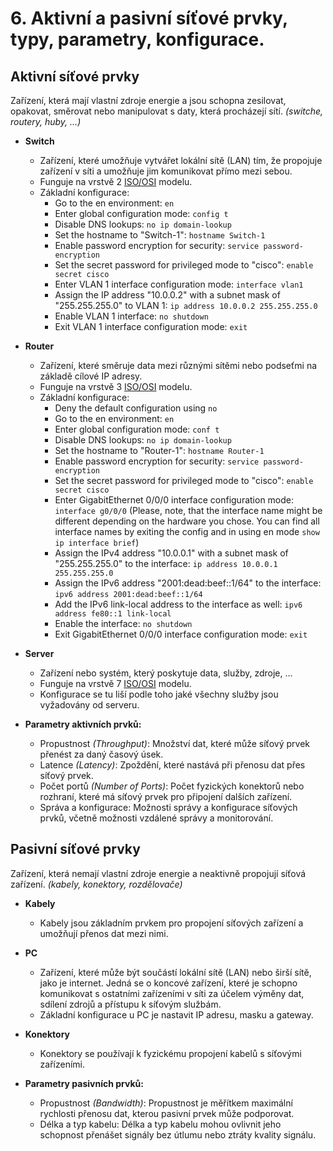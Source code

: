 # 6. Aktivní a pasivní síťové prvky, typy, parametry, konfigurace.

## Aktivní síťové prvky
Zařízení, která mají vlastní zdroje energie a jsou schopna zesilovat, opakovat, směrovat nebo manipulovat s daty, která procházejí sítí. _(switche, routery, huby, ...)_ 

- **Switch**
  - Zařízení, které umožňuje vytvářet lokální sítě (LAN) tím, že propojuje zařízení v síti a umožňuje jim komunikovat přímo mezi sebou.
  - Funguje na vrstvě 2 [ISO/OSI](https://github.com/ToCatchTo/Maturitni-otazky/blob/main/5.%20Pocitacove%20site.md) modelu.
  - Základní konfigurace:
    - Go to the en environment: `en`
    - Enter global configuration mode: `config t`
    - Disable DNS lookups: `no ip domain-lookup`
    - Set the hostname to "Switch-1": `hostname Switch-1`
    - Enable password encryption for security: `service password-encryption`
    - Set the secret password for privileged mode to "cisco": `enable secret cisco`
    - Enter VLAN 1 interface configuration mode: `interface vlan1`
    - Assign the IP address "10.0.0.2" with a subnet mask of "255.255.255.0" to VLAN 1: `ip address 10.0.0.2 255.255.255.0`
    - Enable VLAN 1 interface: `no shutdown`
    - Exit VLAN 1 interface configuration mode: `exit`
- **Router**
  - Zařízení, které směruje data mezi různými sítěmi nebo podseťmi na základě cílové IP adresy.
  - Funguje na vrstvě 3 [ISO/OSI](https://github.com/ToCatchTo/Maturitni-otazky/blob/main/5.%20Pocitacove%20site.md) modelu.
  - Základní konfigurace:
    - Deny the default configuration using `no`
    - Go to the en environment: `en`
    - Enter global configuration mode: `conf t`
    - Disable DNS lookups: `no ip domain-lookup`
    - Set the hostname to "Router-1": `hostname Router-1`
    - Enable password encryption for security: `service password-encryption`
    - Set the secret password for privileged mode to "cisco": `enable secret cisco`
    - Enter GigabitEthernet 0/0/0 interface configuration mode: `interface g0/0/0` (Please, note, that the interface name might be different depending on the hardware you chose. You can find all interface names by exiting the config and in using en mode `show ip interface brief`)
    - Assign the IPv4 address "10.0.0.1" with a subnet mask of "255.255.255.0" to the interface: `ip address 10.0.0.1 255.255.255.0`
    - Assign the IPv6 address "2001:dead:beef::1/64" to the interface: `ipv6 address 2001:dead:beef::1/64`
    - Add the IPv6 link-local address to the interface as well: `ipv6 address fe80::1 link-local`
    - Enable the interface: `no shutdown`
    - Exit GigabitEthernet 0/0/0 interface configuration mode: `exit`
- **Server**
  - Zařízení nebo systém, který poskytuje data, služby, zdroje, ...
  - Funguje na vrstvě 7 [ISO/OSI](https://github.com/ToCatchTo/Maturitni-otazky/blob/main/5.%20Pocitacove%20site.md) modelu.
  - Konfigurace se tu liší podle toho jaké všechny služby jsou vyžadovány od serveru.

- **Parametry aktivních prvků:**
  - Propustnost _(Throughput)_: Množství dat, které může síťový prvek přenést za daný časový úsek.
  - Latence _(Latency)_: Zpoždění, které nastává při přenosu dat přes síťový prvek.
  - Počet portů _(Number of Ports)_: Počet fyzických konektorů nebo rozhraní, které má síťový prvek pro připojení dalších zařízení.
  - Správa a konfigurace: Možnosti správy a konfigurace síťových prvků, včetně možnosti vzdálené správy a monitorování.

## Pasivní síťové prvky
Zařízení, která nemají vlastní zdroje energie a neaktivně propojují síťová zařízení. _(kabely, konektory, rozdělovače)_
- **Kabely**
  - Kabely jsou základním prvkem pro propojení síťových zařízení a umožňují přenos dat mezi nimi.
- **PC**
  -  Zařízení, které může být součástí lokální sítě (LAN) nebo širší sítě, jako je internet. Jedná se o koncové zařízení, které je schopno komunikovat s ostatními zařízeními v síti za účelem výměny dat, sdílení zdrojů a přístupu k síťovým službám.
  -  Základní konfigurace u PC je nastavit IP adresu, masku a gateway. 
- **Konektory**
  - Konektory se používají k fyzickému propojení kabelů s síťovými zařízeními.
 
- **Parametry pasivních prvků:**
  - Propustnost _(Bandwidth)_: Propustnost je měřítkem maximální rychlosti přenosu dat, kterou pasivní prvek může podporovat.
  - Délka a typ kabelu: Délka a typ kabelu mohou ovlivnit jeho schopnost přenášet signály bez útlumu nebo ztráty kvality signálu.
